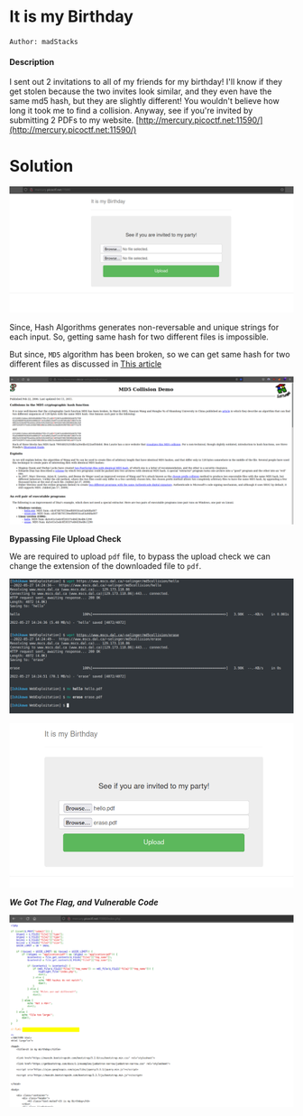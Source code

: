 # It is my Birthday
	Author: madStacks

#### Description
I sent out 2 invitations to all of my friends for my birthday! I'll know if they get stolen because the two invites look similar, and they even have the same md5 hash, but they are slightly different! You wouldn't believe how long it took me to find a collision. Anyway, see if you're invited by submitting 2 PDFs to my website. [http://mercury.picoctf.net:11590/](http://mercury.picoctf.net:11590/)

# Solution

![](/assets_md/Pasted%20image%2020220527091619.png)

Since, Hash Algorithms generates non-reversable and unique strings for each input. So, getting same hash for two different files is impossible. 

But since, `MD5` algorithm has been broken, so we can get same hash for two different files as discussed in [This article](https://www.mscs.dal.ca/~selinger/md5collision/)

![](/assets_md/Pasted%20image%2020220527141920.png)

**Bypassing File Upload Check**

We are required to upload `pdf` file, to bypass the upload check we can change the extension of the downloaded file to `pdf`.

![](/assets_md/Pasted%20image%2020220527142752.png)

![](/assets_md/Pasted%20image%2020220527142804.png)

***We Got The Flag, and Vulnerable Code***

![](/assets_md/Pasted%20image%2020220527142845.png)

